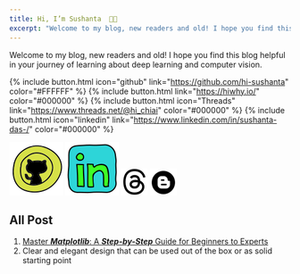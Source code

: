 ```yaml
---
title: Hi, I’m Sushanta  👋🏻
excerpt: "Welcome to my blog, new readers and old! I hope you find this blog helpful in your journey of learning about deep learning and computer vision."
---
```


Welcome to my blog, new readers and old! I hope you find this blog helpful in your journey of learning about deep learning and computer vision.

{% include button.html  icon="github" link="https://github.com/hi-sushanta" color="#FFFFFF" %} {% include button.html link="https://hiwhy.io/" color="#000000" %} {% include button.html icon="Threads" link="https://www.threads.net/@hi_chiai" color="#000000" %} {% include button.html icon="linkedin" link="https://www.linkedin.com/in/sushanta-das-/" color="#000000" %}

[![""](icons8-github.svg)](https://github.com/hi-sushanta) [![""](icons8-linkedin.svg)](https://www.linkedin.com/in/sushanta-das-/) [![""](icon-threads.png)]((https://www.threads.net/@hi_chiai)) [![""](icon-blog.png)](https://hiwhy.io/)

## All Post

1. [Master ***Matplotlib***: A ***Step-by-Step*** Guide for Beginners to Experts](https://hiwhy.io/matplotlib-complete-guide)
2. Clear and elegant design that can be used out of the box or as solid starting point